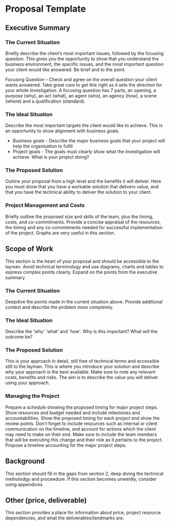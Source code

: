 # Proposal Template
## Executive Summary
### The Current Situation
Briefly describe the client’s most important issues, followed by the focusing
question. This gives you the opportunity to show that you understand the
business environment, the specific issues, and the most important question your client would like answered. Be brief and to the point.

Focusing Question – Check and agree on the overall question your client
wants answered. Take great care to get this right as it sets the direction for your whole investigation.
A focusing question has 7 parts, an opening, a purpose (why), an act (what), an agent (who), an agency (how), a scene (where) and a qualification (standard).

### The Ideal Situation
Describe the most important targets the client would like to achieve. This is an opportunity to show alignment with business goals.

- Business goals - Describe the major business goals that your project will help the organisation to fufill
- Project goals - The goals must clearly show what the investigation will achieve. What is your project doing?

### The Proposed Solution
Outline your proposal from a high level and the benefits it will deliver. Here you must show that you have a workable solution that delivers value, and that you have the technical ability to deliver the solution to your client.
### Project Management and Costs
Briefly outline the proposed size and skills of the team, plus the timing, costs, and co-commitments. Provide a concise appraisal of the resources, the timing and any co-commitments needed for successful implementation of the project. Graphs are very useful in this section.

## Scope of Work
This section is the heart of your proposal and should be accessible to the layman. Avoid technical terminology and use diagrams, charts and tables to express complex points clearly. Expand on the points from the executive summary.
### The Current Situation
Deepdive the points made in the current situation above. Provide additional context and describe the problem more completely.


### The Ideal Situation
Describe the 'why' 'what' and 'how'. Why is this important? What will the outcome be? 

### The Proposed Solution
This is your approach in detail, still free of technical terms and accessible still to the layman. This is where you introduce your solution and describe why your approach is the best available. Make sure to note any relevant costs, benefits and risks. The aim is to describe the value you will deliver using your approach.

### Managing the Project
Prepare a schedule showing the proposed timing for major project steps. Show resources and budget needed and include milestones and accountabilities. Show the proposed timing for each project and show the review points. Don't forget to include resources such as internal or client communication on the timeline, and account for actions which the client may need to make on their end. Make sure to include the team members that will be executing this change and their role as it pertains to the project. Propose a timeline accounting for the major project steps. 

## Background
This section should fill in the gaps from section 2, deep diving the technical metholodgy and proceedure. If this section becomes unweidly, consider using appendices.

## Other (price, deliverable)
This section provides a place for information about price, project resource dependencies, and what the deliverables/landmarks are.
